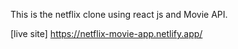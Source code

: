 This is the netflix clone using react js and Movie API.


[live site] https://netflix-movie-app.netlify.app/
